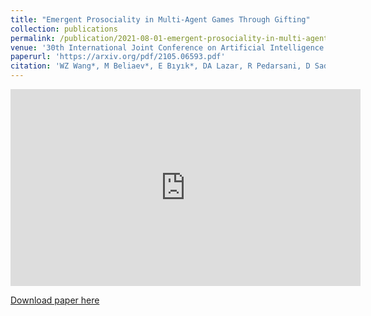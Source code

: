 ```yaml
---
title: "Emergent Prosociality in Multi-Agent Games Through Gifting"
collection: publications
permalink: /publication/2021-08-01-emergent-prosociality-in-multi-agent-games-through-gifting
venue: '30th International Joint Conference on Artificial Intelligence (IJCAI-21), Montreal, Quebec, Canada, Aug. 2021.'
paperurl: 'https://arxiv.org/pdf/2105.06593.pdf'
citation: 'WZ Wang*, M Beliaev*, E Bıyık*, DA Lazar, R Pedarsani, D Sadigh (*equal contribution). (2021). &quot;Emergent Prosociality in Multi-Agent Games Through Gifting.&quot; <i>30th International Joint Conference on Artificial Intelligence (IJCAI-21), Montreal, Quebec, Canada, Aug. 2021.</i>. doi:10.24963/ijcai.2021/61.'
---
```


<iframe width="560" height="315" src="https://www.youtube.com/embed/QxyWFvmCO7k" title="YouTube video player" frameborder="0" allow="accelerometer; autoplay; clipboard-write; encrypted-media; gyroscope; picture-in-picture" allowfullscreen></iframe>

[Download paper here](https://arxiv.org/pdf/2105.06593.pdf)
